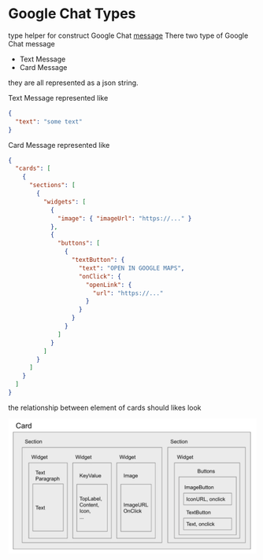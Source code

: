 # Google Chat Types

type helper for construct Google Chat [message](https://developers.google.com/chat/api/guides/message-formats/basic)
There two type of Google Chat message

- Text Message
- Card Message

they are all represented as a json string.

Text Message represented like

```json
{
  "text": "some text"
}
```

Card Message represented like

```json
{
  "cards": [
    {
      "sections": [
        {
          "widgets": [
            {
              "image": { "imageUrl": "https://..." }
            },
            {
              "buttons": [
                {
                  "textButton": {
                    "text": "OPEN IN GOOGLE MAPS",
                    "onClick": {
                      "openLink": {
                        "url": "https://..."
                      }
                    }
                  }
                }
              ]
            }
          ]
        }
      ]
    }
  ]
}
```

the relationship between element of cards should likes look

<img src="/images/card_message.png" alt="Alt text" title="Optional title">
